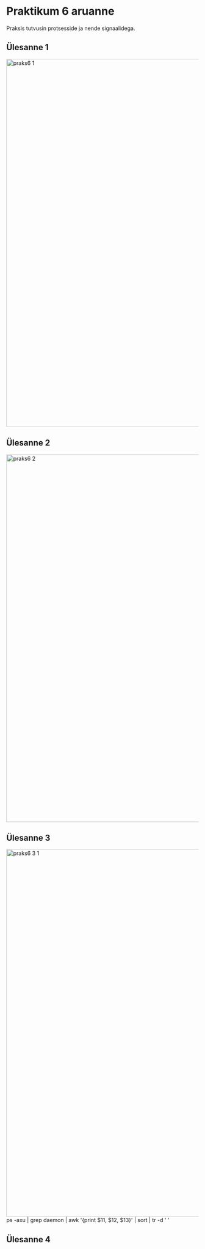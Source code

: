 # Praktikum 6 aruanne
Praksis tutvusin protsesside ja nende signaalidega.
## Ülesanne 1
<img width="962" alt="praks6 1" src="https://github.com/armeig/praktikumid_armei_grete/assets/145908210/ba7180dd-bc5f-46c9-bd1c-860d6d907e70">

## Ülesanne 2
<img width="961" alt="praks6 2" src="https://github.com/armeig/praktikumid_armei_grete/assets/145908210/948f8667-6b33-4cdd-896f-40c437c328a3">

## Ülesanne 3
<img width="961" alt="praks6 3 1" src="https://github.com/armeig/praktikumid_armei_grete/assets/145908210/72c5a9ce-39f7-49d8-b90f-efe648295e10">
ps -axu | grep daemon | awk '{print $11, $12, $13}' | sort | tr -d ' '

## Ülesanne 4

